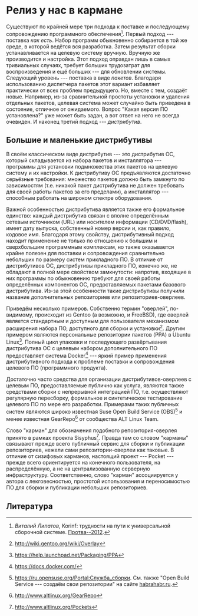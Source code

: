 Релиз у нас в кармане
=====================

Существуют по крайней мере три подхода к поставке и последующему
сопровождению программного обеспечения[^1]. Первый подход --- поставка
*как есть*. Набор программ обыкновенно собирается в той же среде, в
которой ведётся вся разработка. Затем результат сборки устанавливается
на целевую систему вручную. Вручную же производится и настройка. Этот
подход оправдан лишь в самых тривиальных случаях, требует больших
трудозатрат для воспроизведения и ещё больших --- для обновлении
системы. Следующий уровень --- поставка в виде *пакетов*. Благодаря
использованию диспетчера пакетов этот вариант избавляет практически от
всех проблем предыдущего. Но, вместе с тем, создаёт новые. Например,
из-за сравнительной простоты установки и удаления отдельных пакетов,
целевая система может случайно быть приведена в состояние, отличное от
ожидаемого. Вопрос "Какая версия ПО установлена?" уже может быть
задан, а вот ответ на него не всегда очевиден. И наконец третий
подход --- *дистрибутив*.

Большие и маленькие дистрибутивы
--------------------------------

В своём классическом виде дистрибутив --- это дистрибутив ОС, который
складывается из набора пакетов и инсталлятора --- программы для
установки подмножества этих пакетов на целевую систему и их
настройки. К дистрибутиву ОС предъявляются достаточно  серьёзные
требования: множество пакетов должно быть замкнуто по зависимостям
(т.е. никакой пакет дистрибутива не должен требовать для своей работы
пакетов за его пределами), а инсталлятор --- способным работать на
широком спектре оборудования.

Важной особенностью дистрибутива является также его
формальное единство: каждый дистрибутив связан с вполне определённым
сетевым источником (URL) или носителем информации (CD/DVD/flash),
имеет дату выпуска, собственный номер версии и, как правило, кодовое
имя. Благодаря этому свойству, дистрибутивный подход находит
применение не только по отношению к большим и сверхбольшим программным
комплексам, но также оказывается крайне полезен для поставки и
сопровождения сравнительно небольших по размеру систем прикладного
ПО. В отличие от дистрибутивов ОС, дистрибутивы прикладного ПО,
конечно же, не обладают в полной мере свойством замкнутости: напротив,
входящие в них программы по обыкновению требуют для своей работы
определённых компонентов ОС, предоставляемых пакетами базового
дистрибутива. Из-за этой особенности такие дистрибутивы получили
название дополнительных репозиториев или репозиториев-оверлеев.

Приведём несколько примеров. Собственно термин "оверлей", по-видимому,
происходит из Gentoo (а возможно, и FreeBSD), где оверлей является
стандартным и доступным для пользователя механизмом расширения набора
ПО, доступного для сборки и установки[^2]. Другим примером являются
персональные репозитории пакетов (PPA) в Ubuntu Linux[^3]. Полный
цикл упаковки и последующего развёртывания дистрибутива ОС с целевым
набором дополнительного ПО предоставляет система Docker[^4] --- яркий
пример применения дистрибутивного подхода к проблеме поставки и
сопровождения целевого ПО (программного продукта).

Достаточно часто средства для организации дистрибутивов-оверлеев с
целевым ПО, предоставляемые публично как услуга, являются также
средствами сборки с непрерывной интеграцией ПО, т.е. осуществляют
регулярную пересборку, формальное и синтетическое тестирование
целевого ПО по мере его разработки. Примерами таких публичных систем
являются широко известная Suse Open Build Service (OBS)[^5] и менее
известная GearRepo[^6] от сообщества ALT Linux Team.

Слово "карман" для обозначения подобного репозитория-оверлея принято в
рамках проекта Sisyphus[^7]. Правда там со словом "карманы" связывают
прежде всего публичный сервис для сборки и публикации репозиториев,
нежели сами репозитории-оверлеи как таковые. В отличие от сизифовых
карманов, настоящий проект --- Pocket --- прежде всего ориентируется
на конечного пользователя, на распределённую, а не на централизованную
серверную инфраструктуру. Соответственно, слово "карман" ассоциируется
у автора с лекговесностью, простотой использования и переносимостью ПО
для сборки и публикации небольших репозиториев.

Литература
----------

[^1]: *Виталий Липатов*, Korinf: трудности на пути к универсальной
сборочной системе. [Протва--2012](http://www.altlinux.ru/media/protva-2012.pdf).
[^2]: <http://wiki.gentoo.org/wiki/Overlay>
[^3]: <https://help.launchpad.net/Packaging/PPA>
[^4]: <https://docs.docker.com/>
[^5]: <https://ru.opensuse.org/Portal:Служба_сборки>. См. также
"Open Build Service --- создаём свои репозитории" на сайте
[habrahabr.ru](http://habrahabr.ru/post/160609/).
[^6]: <http://www.altlinux.org/GearRepo>
[^7]: <http://www.altlinux.org/Pockets>
